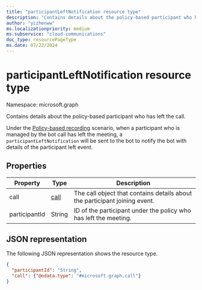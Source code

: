 ```yaml
---
title: "participantLeftNotification resource type"
description: "Contains details about the policy-based participant who has left the call."
author: "yizhenww"
ms.localizationpriority: medium
ms.subservice: "cloud-communications"
doc_type: resourcePageType
ms.date: 07/22/2024
---
```


# participantLeftNotification resource type

Namespace: microsoft.graph

Contains details about the policy-based participant who has left the call.

Under the [Policy-based recording](/microsoftteams/teams-recording-policy) scenario, when a participant who is managed by the bot call has left the meeting, a `participantLeftNotification` will be sent to the bot to notify the bot with details of the participant left event.

## Properties
| Property       | Type            | Description                                                        |
| -------------- | --------------  | -------------------------------------------                        |
| call           | [call](call.md) | The call object that contains details about the participant joining event. |
| participantId  | String          | ID of the participant under the policy who has left the meeting.        |

## JSON representation

The following JSON representation shows the resource type.

<!-- {
  "blockType": "resource",
  "optionalProperties": [],
  "@odata.type": "microsoft.graph.participantLeftNotification"
}-->
```json
{
  "participantId": "String",
  "call": {"@odata.type": "#microsoft.graph.call"}
}
```

<!-- uuid: 8fcb5dbc-d5aa-4681-8e31-b001d5168d79
2015-10-25 14:57:30 UTC -->
<!--
{
  "type": "#page.annotation",
  "description": "participantLeftNotification resource",
  "keywords": "",
  "section": "documentation",
  "tocPath": "",
  "suppressions": []
}
-->
